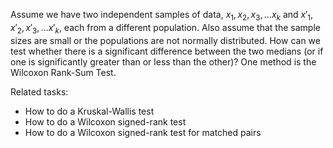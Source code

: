 
Assume we have two independent samples of data, $x_1, x_2, x_3, \ldots x_k$ and
$x'_1, x'_2, x'_3, \ldots x'_k$, each from a different population.
Also assume that the sample sizes are small or the populations are not normally
distributed.  How can we test whether there is a significant difference
between the two medians (or if one is significantly greater than or less than
the other)? One method is the Wilcoxon Rank-Sum Test.

Related tasks:

 * How to do a Kruskal-Wallis test
 * How to do a Wilcoxon signed-rank test
 * How to do a Wilcoxon signed-rank test for matched pairs

